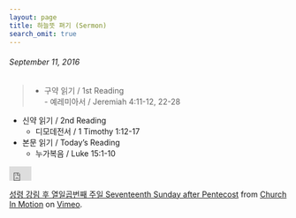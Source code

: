 ```yaml
---
layout: page
title: 하늘뜻 펴기 (Sermon)
search_omit: true
---
```


<h6>September 11, 2016</h6>

>- 구약 읽기 / 1st Reading		
	- 예레미아서 / Jeremiah 4:11-12, 22-28
- 신약 읽기 / 2nd Reading		
	- 디모데전서 / 1 Timothy 1:12-17
- 본문 읽기 / Today’s Reading
	- 누가복음 / Luke 15:1-10

<iframe src="https://player.vimeo.com/video/182744393?color=c9ff23&title=0&byline=0" width="40" height="26" frameborder="0" webkitallowfullscreen mozallowfullscreen allowfullscreen></iframe>
<p><a href="https://vimeo.com/182744393">성령 강림 후 열일곱번째 주일 Seventeenth Sunday after Pentecost</a> from <a href="https://vimeo.com/user56345482">Church In Motion</a> on <a href="https://vimeo.com">Vimeo</a>.</p>
